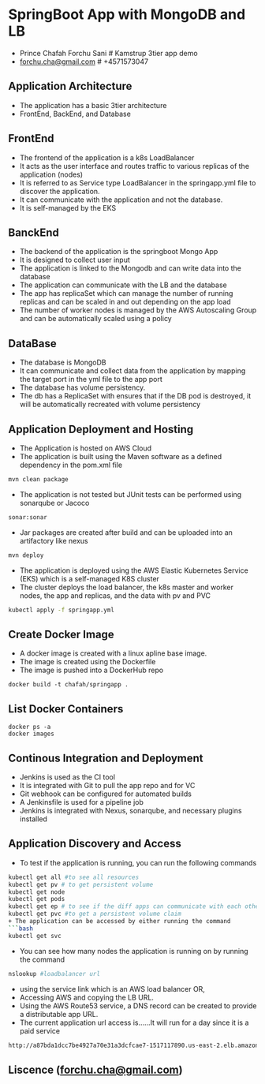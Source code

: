 # SpringBoot App with MongoDB and LB
+ Prince Chafah Forchu Sani # Kamstrup 3tier app demo
+ forchu.cha@gmail.com   # +4571573047
## Application Architecture
+ The application has a basic 3tier architecture
+ FrontEnd, BackEnd, and Database
## FrontEnd
+ The frontend of the application is a k8s LoadBalancer
+ It acts as the user interface and routes traffic to various replicas of the application (nodes)
+ It is referred to as Service type LoadBalancer in the springapp.yml file to discover the application.
+ It can communicate with the application and not the database.
+ It is self-managed by the EKS

## BanckEnd
+ The backend of the application is the springboot Mongo App
+ It is designed to collect user input
+ The application is linked to the Mongodb and can write data into the database
+ The application can communicate with the LB and the database
+ The app has replicaSet which can manage the number of running replicas and can be scaled in and out depending on the app load
+ The number of worker nodes is managed by the AWS Autoscaling Group and can be automatically scaled using a policy

## DataBase
+ The database is MongoDB
+ It can communicate and collect data from the application by mapping the target port in the yml file to the app port
+ The database has volume persistency.
+ The db has a ReplicaSet with ensures that if the DB pod is destroyed, it will be automatically recreated with volume persistency

## Application Deployment and Hosting
+ The Application is hosted on AWS Cloud
+ The application is built using the Maven software as a defined dependency in the pom.xml file
```bash
mvn clean package
```
+ The application is not tested but JUnit tests can be performed using sonarqube or Jacoco
```bash
sonar:sonar
```
+ Jar packages are created after build and can be uploaded into an artifactory like nexus
```bash
mvn deploy
```
+ The application is deployed using the AWS Elastic Kubernetes Service (EKS) which is a self-managed K8S cluster
+ The cluster deploys the load balancer, the k8s master and worker nodes, the app and replicas, and the data with pv and PVC
```bash
kubectl apply -f springapp.yml
```
## Create Docker Image
+ A docker image is created with a linux apline base image.
+ The image is created using the Dockerfile
+ The image is pushed into a DockerHub repo
```docker
docker build -t chafah/springapp .
```
## List Docker Containers
```docker
docker ps -a
docker images
```
## Continous Integration and Deployment
+ Jenkins is used as the CI tool
+ It is integrated with Git to pull the app repo and for VC
+ Git webhook can be configured for automated builds
+ A Jenkinsfile is used for a pipeline job
+ Jenkins is integrated with Nexus, sonarqube, and necessary plugins installed
## Application Discovery and Access
+ To test if the application is running, you can run the following commands
```bash
kubectl get all #to see all resources
kubectl get pv # to get persistent volume
kubectl get node
kubectl get pods
kubectl get ep # to see if the diff apps can communicate with each other
kubectl get pvc #to get a persistent volume claim
+ The application can be accessed by either running the command
```bash
kubectl get svc
```
+ You can see how many nodes the application is running on by running the command
```bash
nslookup #loadbalancer url
```
+ using the service link which is an AWS load balancer OR,
+ Accessing AWS and copying the LB URL.
+ Using the AWS Route53 service, a DNS record can be created to provide a distributable app URL.
+ The current application url access is......It will run for a day since it is a paid service
```bash
http://a87bda1dcc7be4927a70e31a3dcfcae7-1517117890.us-east-2.elb.amazonaws.com/
```

## Liscence (forchu.cha@gmail.com)
